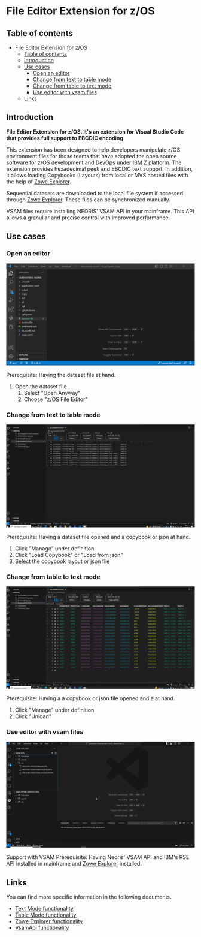 # File Editor Extension for z/OS<a id="ds-editor-extension-for-zos"></a>

## Table of contents<a id="table-of-contents"></a>
- [File Editor Extension for z/OS](#file-editor-extension-for-zos)
	- [Table of contents](#table-of-contents)
	- [Introduction](#introduction)
	- [Use cases](#use-cases)
		- [Open an editor](#open-an-editor)
		- [Change from text to table mode](#change-from-text-to-table-mode)
		- [Change from table to text mode](#change-from-table-to-text-mode)
		- [Use editor with vsam files](#use-editor-with-vsam-files)
	- [Links](#links)


## Introduction<a id="introduction"></a>

**File Editor Extension for z/OS. It's an extension for Visual Studio Code that provides full support to EBCDIC encoding.**

This extension has been designed to help developers manipulate z/OS environment files for those teams that have adopted the open source software for z/OS development and DevOps under IBM Z platform. The extension provides hexadecimal peek and EBCDIC text support. In addition, it allows loading Copybooks (Layouts) from local or MVS hosted files with the help of [Zowe Explorer](vscode:extension/zowe.vscode-extension-for-zowe).

Sequential datasets are downloaded to the local file system if accessed through [Zowe Explorer](vscode:extension/zowe.vscode-extension-for-zowe). These files can be synchronized manually.

VSAM files require installing NEORIS' VSAM API in your mainframe. This API allows a granullar and precise control with improved performance.

## Use cases<a id="use-cases"></a>

### Open an editor<a id="open-an-editor"></a>

![gif featuring opening the editor](./assets/openEditor.gif)

Prerequisite: Having the dataset file at hand.

1. Open the dataset file
   1. Select "Open Anyway"
   2. Choose "z/OS File Editor"

### Change from text to table mode<a id="change-from-text-to-table-mode"></a>

![gif featuring change to table from text mode](./assets/LoadTableWays.gif)

Prerequisite: Having a dataset file opened and a copybook or json at hand.

1. Click "Manage" under definition
2. Click "Load Copybook" or "Load from json"
3. Select the copybook layout or json file

### Change from table to text mode<a id="change-from-table-to-text-mode"></a>

![gif featuring change to text from table mode](./assets/LoadTextWays.gif)

Prerequisite: Having a  a copybook or json file opened and a  at hand.

1. Click "Manage" under definition
2. Click "Unload"

### Use editor with vsam files<a id="use-editor-with-vsam-files"></a>
![gif featuring read vsam file in table mode](./assets/openZoweVsamDSFile.gif)

Support with VSAM
Prerequisite: Having Neoris' VSAM API and IBM's RSE API installed in mainframe and [Zowe Explorer](vscode:extension/zowe.vscode-extension-for-zowe) installed.

## Links<a id="links"></a>

You can find more specific information in the following documents.

- [Text Mode functionality](./text_mode.md)
- [Table Mode functionality](./table_mode.md)
- [Zowe Explorer functionality](./zowe_explorer.md)
- [VsamApi functionality](./vsamapi.md)
